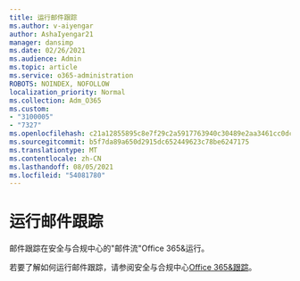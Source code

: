 ```yaml
---
title: 运行邮件跟踪
ms.author: v-aiyengar
author: AshaIyengar21
manager: dansimp
ms.date: 02/26/2021
ms.audience: Admin
ms.topic: article
ms.service: o365-administration
ROBOTS: NOINDEX, NOFOLLOW
localization_priority: Normal
ms.collection: Adm_O365
ms.custom:
- "3100005"
- "7327"
ms.openlocfilehash: c21a12855895c8e7f29c2a5917763940c30489e2aa3461cc0dc99799b86c9a34
ms.sourcegitcommit: b5f7da89a650d2915dc652449623c78be6247175
ms.translationtype: MT
ms.contentlocale: zh-CN
ms.lasthandoff: 08/05/2021
ms.locfileid: "54081780"
---
```

# <a name="run-a-message-trace"></a>运行邮件跟踪

邮件跟踪在安全与合规中心的"邮件流"Office 365&运行。

若要了解如何运行邮件跟踪，请参阅安全与合规中心[Office 365&跟踪](https://go.microsoft.com/fwlink/?linkid=2103855)。
